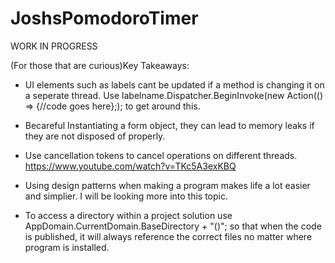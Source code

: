 # JoshsPomodoroTimer
WORK IN PROGRESS

(For those that are curious)Key Takeaways:
- UI elements such as labels cant be updated if a method is changing it
on a seperate thread. Use labelname.Dispatcher.BeginInvoke(new Action(() => {//code goes here};); to get around this.

- Becareful Instantiating a form object, they can lead to memory leaks
if they are not disposed of properly.

- Use cancellation tokens to cancel operations on different threads.
https://www.youtube.com/watch?v=TKc5A3exKBQ

- Using design patterns when making a program makes life a lot easier and simplier. I will be looking more into this topic.

- To access a directory within a project solution use AppDomain.CurrentDomain.BaseDirectory + "()"; so that when the code is published, it will always reference the correct files no matter where program is installed.


